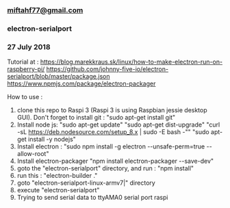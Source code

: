 ### miftahf77@gmail.com
### electron-serialport
### 27 July 2018

Tutorial at :
https://blog.marekkraus.sk/linux/how-to-make-electron-run-on-raspberry-pi/
https://github.com/johnny-five-io/electron-serialport/blob/master/package.json
https://www.npmjs.com/package/electron-packager

How to use :
1. clone this repo to Raspi 3 (Raspi 3 is using Raspbian jessie desktop GUI).
	Don't forget to install git : 
	"sudo apt-get install git"
2. Install node js:
	"sudo apt-get update"
	"sudo apt-get dist-upgrade"
	"curl -sL https://deb.nodesource.com/setup_8.x | sudo -E bash -""
	"sudo apt-get install -y nodejs"
2. Install electron :
	"sudo npm install -g electron --unsafe-perm=true --allow-root"
3. Install electron-packager
	"npm install electron-packager --save-dev"
4. goto the "electron-serialport" directory, and run :
	"npm install"
5. run this : "electron-builder ."
6. goto "electron-serialport-linux-armv7|" directory
7. execute "electron-serialport"
8. Trying to send serial data to ttyAMA0 serial port raspi